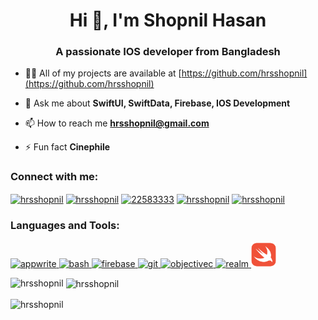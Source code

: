 <h1 align="center">Hi 👋, I'm Shopnil Hasan</h1>
<h3 align="center">A passionate IOS developer from Bangladesh</h3>

- 👨‍💻 All of my projects are available at [https://github.com/hrsshopnil](https://github.com/hrsshopnil)

- 💬 Ask me about **SwiftUI, SwiftData, Firebase, IOS Development**

- 📫 How to reach me **hrsshopnil@gmail.com**

- ⚡ Fun fact **Cinephile**

<h3 align="left">Connect with me:</h3>
<p align="left">
<a href="https://twitter.com/hrsshopnil" target="blank"><img align="center" src="https://raw.githubusercontent.com/rahuldkjain/github-profile-readme-generator/master/src/images/icons/Social/twitter.svg" alt="hrsshopnil" height="30" width="40" /></a>
<a href="https://linkedin.com/in/hrsshopnil" target="blank"><img align="center" src="https://raw.githubusercontent.com/rahuldkjain/github-profile-readme-generator/master/src/images/icons/Social/linked-in-alt.svg" alt="hrsshopnil" height="30" width="40" /></a>
<a href="https://stackoverflow.com/users/22583333" target="blank"><img align="center" src="https://raw.githubusercontent.com/rahuldkjain/github-profile-readme-generator/master/src/images/icons/Social/stack-overflow.svg" alt="22583333" height="30" width="40" /></a>
<a href="https://instagram.com/hrsshopnil" target="blank"><img align="center" src="https://raw.githubusercontent.com/rahuldkjain/github-profile-readme-generator/master/src/images/icons/Social/instagram.svg" alt="hrsshopnil" height="30" width="40" /></a>
<a href="https://www.leetcode.com/hrsshopnil" target="blank"><img align="center" src="https://raw.githubusercontent.com/rahuldkjain/github-profile-readme-generator/master/src/images/icons/Social/leet-code.svg" alt="hrsshopnil" height="30" width="40" /></a>
</p>

<h3 align="left">Languages and Tools:</h3>
<p align="left">
  <a href="https://appwrite.io" target="_blank" rel="noreferrer"> 
    <img src="https://www.vectorlogo.zone/logos/appwriteio/appwriteio-icon.svg" alt="appwrite" width="40" height="40"/> 
  </a> 
  
  <a href="https://www.gnu.org/software/bash/" target="_blank" rel="noreferrer"> 
    <img src="https://www.vectorlogo.zone/logos/gnu_bash/gnu_bash-icon.svg" alt="bash" width="40" height="40"/> 
  </a> 
  
  <a href="https://firebase.google.com/" target="_blank" rel="noreferrer"> 
    <img src="https://www.vectorlogo.zone/logos/firebase/firebase-icon.svg" alt="firebase" width="40" height="40"/> 
  </a> 
  
  <a href="https://git-scm.com/" target="_blank" rel="noreferrer"> 
    <img src="https://www.vectorlogo.zone/logos/git-scm/git-scm-icon.svg" alt="git" width="40" height="40"/> 
  </a> 
  
  <a href="https://developer.apple.com/library/archive/documentation/Cocoa/Conceptual/ProgrammingWithObjectiveC/Introduction/Introduction.html" target="_blank" rel="noreferrer"> 
    <img src="https://www.vectorlogo.zone/logos/apple_objectivec/apple_objectivec-icon.svg" alt="objectivec" width="40" height="40"/> 
  </a> 
  
  <a href="https://realm.io/" target="_blank" rel="noreferrer"> 
    <img src="https://raw.githubusercontent.com/bestofjs/bestofjs-webui/8665e8c267a0215f3159df28b33c365198101df5/public/logos/realm.svg" alt="realm" width="40" height="40"/> 
  </a> 
  
  <a href="https://developer.apple.com/swift/" target="_blank" rel="noreferrer"> 
    <img src="https://raw.githubusercontent.com/devicons/devicon/master/icons/swift/swift-original.svg" alt="swift" width="40" height="40"/> 
  </a> 
</p>

<p><img align="left" src="https://github-readme-stats.vercel.app/api/top-langs?username=hrsshopnil&show_icons=true&locale=en&layout=compact" alt="hrsshopnil" /></p>

<p>&nbsp;<img align="center" src="https://github-readme-stats.vercel.app/api?username=hrsshopnil&show_icons=true&locale=en" alt="hrsshopnil" /></p>

<p><img align="center" src="https://github-readme-streak-stats.herokuapp.com/?user=hrsshopnil&" alt="hrsshopnil" /></p>

